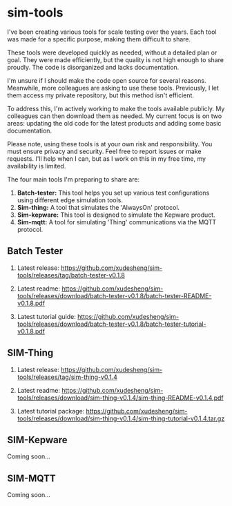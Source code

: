 # sim-tools
I've been creating various tools for scale testing over the years. Each tool was made for a specific purpose, making them difficult to share.

These tools were developed quickly as needed, without a detailed plan or goal. They were made efficiently, but the quality is not high enough to share proudly. The code is disorganized and lacks documentation.

I'm unsure if I should make the code open source for several reasons. Meanwhile, more colleagues are asking to use these tools. Previously, I let them access my private repository, but this method isn't efficient.

To address this, I'm actively working to make the tools available publicly. My colleagues can then download them as needed. My current focus is on two areas: updating the old code for the latest products and adding some basic documentation.

Please note, using these tools is at your own risk and responsibility. You must ensure privacy and security. Feel free to report issues or make requests. I'll help when I can, but as I work on this in my free time, my availability is limited.

The four main tools I'm preparing to share are:

1. **Batch-tester:** This tool helps you set up various test configurations using different edge simulation tools.
2. **Sim-thing:** A tool that simulates the 'AlwaysOn' protocol.
3. **Sim-kepware:** This tool is designed to simulate the Kepware product.
4. **Sim-mqtt:** A tool for simulating 'Thing' communications via the MQTT protocol.

## Batch Tester

1. Latest release: https://github.com/xudesheng/sim-tools/releases/tag/batch-tester-v0.1.8

2. Latest readme: https://github.com/xudesheng/sim-tools/releases/download/batch-tester-v0.1.8/batch-tester-README-v0.1.8.pdf

3. Latest tutorial guide: https://github.com/xudesheng/sim-tools/releases/download/batch-tester-v0.1.8/batch-tester-tutorial-v0.1.8.pdf



## SIM-Thing

1. Latest release: https://github.com/xudesheng/sim-tools/releases/tag/sim-thing-v0.1.4

2. Latest readme: https://github.com/xudesheng/sim-tools/releases/download/sim-thing-v0.1.4/sim-thing-README-v0.1.4.pdf

3. Latest tutorial package: https://github.com/xudesheng/sim-tools/releases/download/sim-thing-v0.1.4/sim-thing-tutorial-v0.1.4.tar.gz



## SIM-Kepware

Coming soon...



## SIM-MQTT

Coming soon...
